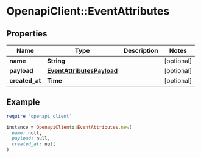 # OpenapiClient::EventAttributes

## Properties

| Name | Type | Description | Notes |
| ---- | ---- | ----------- | ----- |
| **name** | **String** |  | [optional] |
| **payload** | [**EventAttributesPayload**](EventAttributesPayload.md) |  | [optional] |
| **created_at** | **Time** |  | [optional] |

## Example

```ruby
require 'openapi_client'

instance = OpenapiClient::EventAttributes.new(
  name: null,
  payload: null,
  created_at: null
)
```

